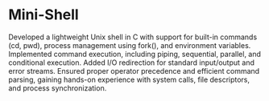 # Mini-Shell
Developed a lightweight Unix shell in C with support for built-in commands (cd, pwd), process management using fork(), and environment variables. 
<br>
Implemented command execution, including piping, sequential, parallel, and conditional execution. Added I/O redirection for standard input/output and error streams. 
Ensured proper operator precedence and efficient command parsing, gaining hands-on experience with system calls, file descriptors, and process synchronization.
</br>
